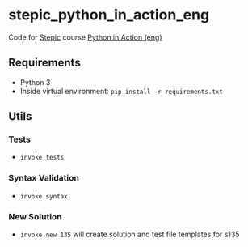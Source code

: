 # stepic_python_in_action_eng

Code for [Stepic][1] course [Python in Action (eng)][2]

## Requirements

 - Python 3
 - Inside virtual environment: `pip install -r requirements.txt`

## Utils
### Tests

 - `invoke tests`

### Syntax Validation

 - `invoke syntax`

### New Solution

 - `invoke new 135` will create solution and test file templates for s135

 [1]: https://stepic.org/
 [2]: https://stepic.org/course/Adaptive-Python-%CE%B2-568
